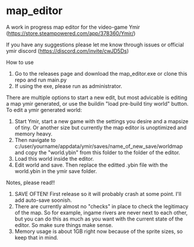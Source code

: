 # map_editor
A work in progress map editor for the video-game Ymir (https://store.steampowered.com/app/378360/Ymir/)

If you have any suggestions please let me know through issues or official ymir discord (https://discord.com/invite/cwJD5Ds)

How to use
1) Go to the releases page and download the map_editor.exe or clone this repo and run main.py
2) If using the exe, please run as administrator.

There are multiple options to start a new edit, but most advicable is editing a map ymir generated, or use the buildin "load pre-build tiny world" button.
  To edit a ymir generated world:
  1) Start Ymir, start a new game with the settings you desire and a mapsize of tiny. Or another size but currently the map editor is unoptimized and memory heavy.
  2) Then navigate to c:/user/yourname/appdata/ymir/saves/name_of_new_save/worldmap and copy the "world.ybin" from this folder to the folder of the editor.
  3) Load this world inside the editor. 
  4) Edit world and save. Then replace the editted .ybin file with the world.ybin in the ymir save folder.
  
Notes, please read!!

1) SAVE OFTEN! First release so it will probably crash at some point. I'll add auto-save soonish.
2) There are currently almost no "checks" in place to check the legitimacy of the map. So for example, ingame rivers are never next to each other, but you can do 
  this as much as you want with the current state of the editor. So make sure things make sense. 
3) Memory usage is about 1GB right now because of the sprite sizes, so keep that in mind.
